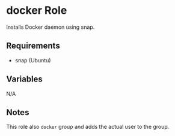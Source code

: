 # docker Role

Installs Docker daemon using snap.

## Requirements

* snap (Ubuntu)

## Variables

N/A

## Notes

This role also `docker` group and adds the actual user to the group.

